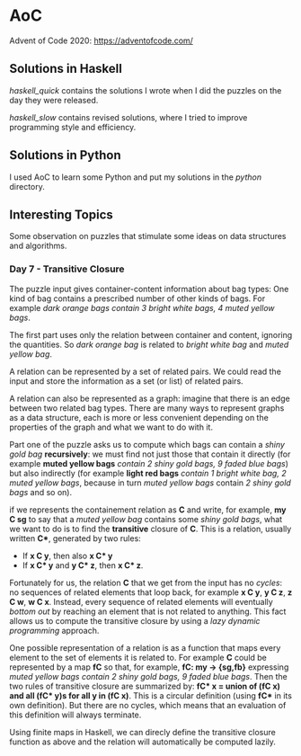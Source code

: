 # AoC
Advent of Code 2020: https://adventofcode.com/
  
## Solutions in Haskell

*haskell_quick* contains the solutions I wrote when I did the puzzles on the day they were released.

*haskell_slow* contains revised solutions, where I tried to improve programming style and efficiency.

## Solutions in Python

I used AoC to learn some Python and put my solutions in the *python* directory.

## Interesting Topics

Some observation on puzzles that stimulate some ideas on data structures and algorithms.

### Day 7 - Transitive Closure

The puzzle input gives container-content information about bag types: One kind of bag contains a prescribed number of other kinds of bags. For example *dark orange bags contain 3 bright white bags, 4 muted yellow bags*.

The first part uses only the relation between container and content, ignoring the quantities. 
So *dark orange bag* is related to *bright white bag* and *muted yellow bag*.

A relation can be represented by a set of related pairs.
We could read the input and store the information as a set (or list) of related pairs.

A relation can also be represented as a graph: imagine that there is an edge between two related bag types.
There are many ways to represent graphs as a data structure, each is more or less convenient depending on the properties of the graph and what we want to do with it.

Part one of the puzzle asks us to compute which bags can contain a *shiny gold bag* **recursively**: we must find not just those that contain it directly (for example **muted yellow bags** *contain 2 shiny gold bags, 9 faded blue bags*) but also indirectly (for example **light red bags** *contain 1 bright white bag, 2 muted yellow bags*, because in turn *muted yellow bags* contain *2 shiny gold bags* and so on).

if we represents the containement relation as **C** and write, for example, **my C sg** to say that a *muted yellow bag* contains some *shiny gold bags*, what we want to do is to find the **transitive** closure of **C**.
This is a relation, usually written **C\***, generated by two rules:
- If **x C y**, then also **x C\* y**
- If **x C\* y** and  **y C\* z**, then **x C\* z**.

Fortunately for us, the relation **C** that we get from the input has no *cycles*:
no sequences of related elements that loop back, for example **x C y**, **y C z**, **z C w**, **w C x**.
Instead, every sequence of related elements will eventually *bottom out* by reaching an element that is not related to anything.
This fact allows us to compute the transitive closure by using a *lazy dynamic programming* approach.

One possible representation of a relation is as a function that maps every element to the set of elements it is related to.
For example **C** could be represented by a map **fC** so that, for example, **fC: my -> {sg,fb}** expressing *muted yellow bags contain 2 shiny gold bags, 9 faded blue bags*.
Then the two rules of transitive closure are summarized by:
**fC\* x = union of (fC x) and all (fC\* y)s for all y in  (fC x)**.
This is a circular definition (using **fC\*** in its own definition).
But there are no cycles, which means that an evaluation of this definition will always terminate.

Using finite maps in Haskell, we can direcly define the transitive closure function as above and the relation will automatically be computed lazily.
